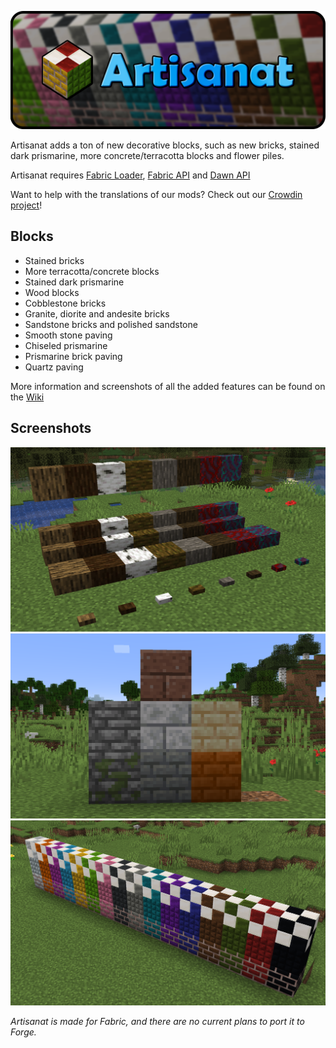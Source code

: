 ![](https://raw.githubusercontent.com/DawnTeamMC/DawnTeamMC/master/artisanat/header.png)

Artisanat adds a ton of new decorative blocks, such as new bricks, stained dark prismarine, more concrete/terracotta blocks and flower piles.

Artisanat requires [Fabric Loader](https://fabricmc.net/use/), [Fabric API](https://www.curseforge.com/minecraft/mc-mods/fabric-api) and [Dawn API](https://modrinth.com/mod/dawn)

Want to help with the translations of our mods? Check out our [Crowdin project](https://crowdin.com/project/dawnteam)!

## Blocks
- Stained bricks
- More terracotta/concrete blocks
- Stained dark prismarine
- Wood blocks
- Cobblestone bricks
- Granite, diorite and andesite bricks
- Sandstone bricks and polished sandstone
- Smooth stone paving
- Chiseled prismarine
- Prismarine brick paving
- Quartz paving

More information and screenshots of all the added features can be found on the [Wiki](https://github.com/DawnTeamMC/Artisanat/wiki)

## Screenshots
![Wood blocks](https://raw.githubusercontent.com/DawnTeamMC/DawnTeamMC/master/artisanat/screenshots/wood_blocks.png)
![New bricks](https://raw.githubusercontent.com/DawnTeamMC/DawnTeamMC/master/artisanat/screenshots/new_bricks.png)
![Stained blocks](https://raw.githubusercontent.com/DawnTeamMC/DawnTeamMC/master/artisanat/screenshots/stained_blocks.png)

*Artisanat is made for Fabric, and there are no current plans to port it to Forge.*